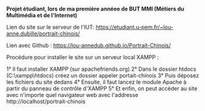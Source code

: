 **Projet étudiant, lors de ma première annéee de BUT MMI (Métiers du Multimédia et de l'Internet)**

Lien du site sur le serveur de l'IUT: https://etudiant.u-pem.fr/~lou-anne.dubille/portrait-chinois/

Lien avec Github : https://lou-annedub.github.io/Portrait-Chinois/


Procédure pour installer le site sur un serveur local XAMPP :

1° Il faut installer XAMPP (sur apachefriends.org)
2° Dans le dossier htdocs (C:\xampp\htdocs) créez un dossier appeler portait-chinois
3° Puis déposez les fichiers du site dedans
4° Ensuite, il faut lancez le module Apache à partir du panneau de contrôle d'XAMPP
5° Et enfin, on peut accéder au site avec n'importe quel navigateur web avec l'addresse http://localhost/portrait-chinois
